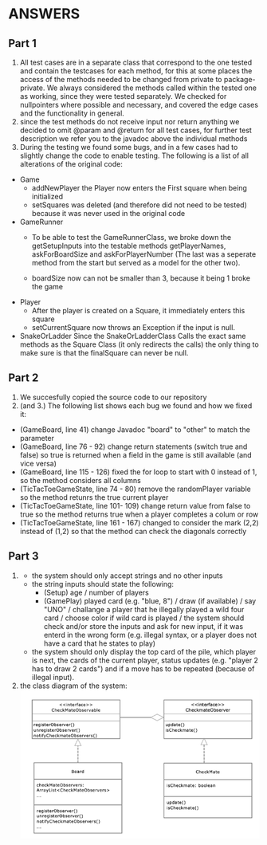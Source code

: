 # ANSWERS

## Part 1

1) All test cases are in a separate class that correspond to the one tested and contain the testcases for each method, for this at some places the access of the methods needed to be changed from private to package-private. We always considered the methods called within the tested one as working, since they were tested separately. We checked for nullpointers where possible and necessary, and covered the edge cases and the functionality in general.
2) since the test methods do not receive input nor return anything we decided to omit @param and @return for all test cases, for further test description we refer you to the javadoc above the individual methods
3) During the testing we found some bugs, and in a few cases had to slightly change the code to enable testing. The following is a list of all alterations of the original code:

 * Game
   * addNewPlayer the Player now enters the First square when being initialized
   * setSquares was deleted (and therefore did not need to be tested) because it was never used in the original code
 * GameRunner
   * To be able to test the GameRunnerClass, we broke down the getSetupInputs into the testable methods getPlayerNames, askForBoardSize and askForPlayerNumber (The last was a seperate method from the start but served as a model for the other two).

   * boardSize now can not be smaller than 3, because it being 1 broke the game
 * Player
   * After the player is created on a Square, it immediately enters this square
   * setCurrentSquare now throws an Exception if the input is null.
 * SnakeOrLadder
   Since the SnakeOrLadderClass Calls the exact same methods as the Square Class (it only redirects the calls) the only thing to make sure is that the finalSquare can never be null.

## Part 2

1) We succesfully copied the source code to our repository
2) (and 3.) The following list shows each bug we found and how we fixed it:
* (GameBoard, line 41) change Javadoc "board" to "other" to match the parameter
* (GameBoard, line 76 - 92) change return statements (switch true and false) so true is returned when a field in the game is still available (and vice versa)
* (GameBoard, line 115 - 126) fixed the for loop to start with 0 instead of 1, so the method considers all columns
* (TicTacToeGameState, line 74 - 80) remove the randomPlayer variable so the method retunrs the true current player
* (TicTacToeGameState, line 101- 109) change return value from false to true so the method returns true when a player completes a colum or row
* (TicTacToeGameState, line 161 - 167) changed to consider the mark (2,2) instead of (1,2) so that the method can check the diagonals correctly

## Part 3

1)  * the system should only accept strings and no other inputs
    * the string inputs should state the following: 
      * (Setup) age / number of players 
      * (GamePlay) played card (e.g. "blue, 8") / draw (if available) / say "UNO" / challange a player that he illegally played a wild four card / choose color if wild card is played / the system should check and/or store the inputs and ask for new input, if it was enterd in the wrong form (e.g. illegal syntax, or a player does not have a card that he states to play)
    * the system should only display the top card of the pile, which player is next, the cards of the current player, status updates (e.g. "player 2 has to draw 2 cards") and if a move has to be repeated (because of illegal input).
2) the class diagram of the system:
  ![classDiagram](https://github.com/florinulrich/BINF4241-group23/blob/master/Assignment3/DiagramPictures/ClassDiagramCheckMateObserver.png)

